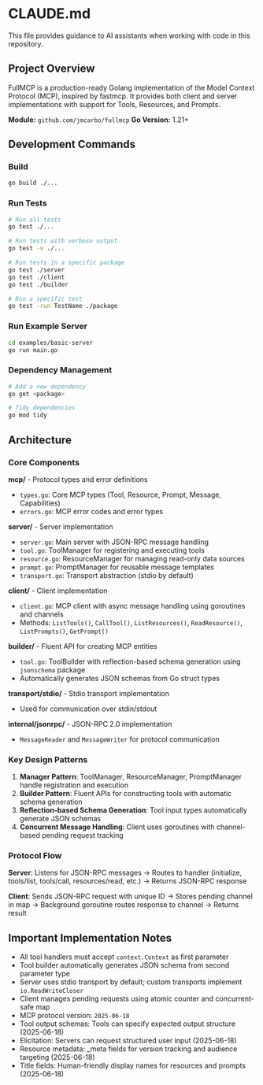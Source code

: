 # CLAUDE.md

This file provides guidance to AI assistants when working with code in this repository.

## Project Overview

FullMCP is a production-ready Golang implementation of the Model Context Protocol (MCP), inspired by fastmcp. It provides both client and server implementations with support for Tools, Resources, and Prompts.

**Module:** `github.com/jmcarbo/fullmcp`
**Go Version:** 1.21+

## Development Commands

### Build
```bash
go build ./...
```

### Run Tests
```bash
# Run all tests
go test ./...

# Run tests with verbose output
go test -v ./...

# Run tests in a specific package
go test ./server
go test ./client
go test ./builder

# Run a specific test
go test -run TestName ./package
```

### Run Example Server
```bash
cd examples/basic-server
go run main.go
```

### Dependency Management
```bash
# Add a new dependency
go get <package>

# Tidy dependencies
go mod tidy
```

## Architecture

### Core Components

**mcp/** - Protocol types and error definitions
- `types.go`: Core MCP types (Tool, Resource, Prompt, Message, Capabilities)
- `errors.go`: MCP error codes and error types

**server/** - Server implementation
- `server.go`: Main server with JSON-RPC message handling
- `tool.go`: ToolManager for registering and executing tools
- `resource.go`: ResourceManager for managing read-only data sources
- `prompt.go`: PromptManager for reusable message templates
- `transport.go`: Transport abstraction (stdio by default)

**client/** - Client implementation
- `client.go`: MCP client with async message handling using goroutines and channels
- Methods: `ListTools()`, `CallTool()`, `ListResources()`, `ReadResource()`, `ListPrompts()`, `GetPrompt()`

**builder/** - Fluent API for creating MCP entities
- `tool.go`: ToolBuilder with reflection-based schema generation using `jsonschema` package
- Automatically generates JSON schemas from Go struct types

**transport/stdio/** - Stdio transport implementation
- Used for communication over stdin/stdout

**internal/jsonrpc/** - JSON-RPC 2.0 implementation
- `MessageReader` and `MessageWriter` for protocol communication

### Key Design Patterns

1. **Manager Pattern**: ToolManager, ResourceManager, PromptManager handle registration and execution
2. **Builder Pattern**: Fluent APIs for constructing tools with automatic schema generation
3. **Reflection-based Schema Generation**: Tool input types automatically generate JSON schemas
4. **Concurrent Message Handling**: Client uses goroutines with channel-based pending request tracking

### Protocol Flow

**Server**: Listens for JSON-RPC messages → Routes to handler (initialize, tools/list, tools/call, resources/read, etc.) → Returns JSON-RPC response

**Client**: Sends JSON-RPC request with unique ID → Stores pending channel in map → Background goroutine routes response to channel → Returns result

## Important Implementation Notes

- All tool handlers must accept `context.Context` as first parameter
- Tool builder automatically generates JSON schema from second parameter type
- Server uses stdio transport by default; custom transports implement `io.ReadWriteCloser`
- Client manages pending requests using atomic counter and concurrent-safe map
- MCP protocol version: `2025-06-18`
- Tool output schemas: Tools can specify expected output structure (2025-06-18)
- Elicitation: Servers can request structured user input (2025-06-18)
- Resource metadata: _meta fields for version tracking and audience targeting (2025-06-18)
- Title fields: Human-friendly display names for resources and prompts (2025-06-18)

